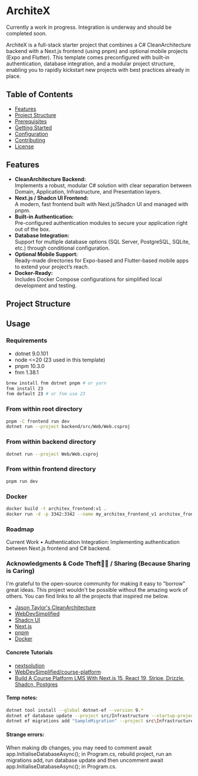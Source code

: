# ArchiteX

Currently a work in progress. Integration is underway and should be completed soon.

ArchiteX is a full-stack starter project that combines a C# CleanArchitecture backend with a Next.js frontend (using pnpm) and optional mobile projects (Expo and Flutter). This template comes preconfigured with built-in authentication, database integration, and a modular project structure, enabling you to rapidly kickstart new projects with best practices already in place.

## Table of Contents

- [Features](#features)
- [Project Structure](#project-structure)
- [Prerequisites](#prerequisites)
- [Getting Started](#getting-started)
- [Configuration](#configuration)
- [Contributing](#contributing)
- [License](#license)

## Features

- **CleanArchitecture Backend:**  
  Implements a robust, modular C# solution with clear separation between Domain, Application, Infrastructure, and Presentation layers.
- **Next.js / Shadcn UI Frontend:**  
  A modern, fast frontend built with Next.js/Shadcn UI and managed with pnpm.
- **Built-in Authentication:**  
  Pre-configured authentication modules to secure your application right out of the box.
- **Database Integration:**  
  Support for multiple database options (SQL Server, PostgreSQL, SQLite, etc.) through conditional configuration.
- **Optional Mobile Support:**  
  Ready-made directories for Expo-based and Flutter-based mobile apps to extend your project’s reach.
- **Docker-Ready:**  
  Includes Docker Compose configurations for simplified local development and testing.

## Project Structure

## Usage

### Requirements

- dotnet 9.0.101
- node <=20 (23 used in this template)
- pnpm 10.3.0
- fnm 1.38.1

```bash
brew install fnm dotnet pnpm # or yarn
fnm install 23
fnm default 23 # or fnm use 23
```

### From within root directory

```bash
pnpm -C frontend run dev
dotnet run --project backend/src/Web/Web.csproj
```

### From within backend directory

```bash
dotnet run --project Web/Web.csproj
```

### From within frontend directory

```bash
pnpm run dev
```

### Docker

```bash
docker build -t architex_frontend:v1 .
docker run -d -p 3342:3342 --name my_architex_frontend_v1 architex_frontend:v1
```

### Roadmap

Current Work
• Authentication Integration: Implementing authentication between Next.js frontend and C# backend.

### Acknowledgments & Code Theft🥷🏻 / Sharing (Because Sharing is Caring)

I'm grateful to the open-source community for making it easy to "borrow" great ideas. This project wouldn't be possible without the amazing work of others. You can find links to all the projects that inspired me below.

- [Jason Taylor's CleanArchitecture](https://github.com/jasontaylordev/CleanArchitecture)
- [WebDevSimplified](https://github.com/WebDevSimplified)
- [Shadcn UI](https://ui.shadcn.com/)
- [Next.js](https://nextjs.org/)
- [pnpm](https://pnpm.io/)
- [Docker](https://www.docker.com/)

#### Concrete Tutorials

- [nextsolution](https://github.com/prince272/nextsolution)
- [WebDevSimplified/course-platform](https://github.com/WebDevSimplified/course-platform)
- [Build A Course Platform LMS With Next.js 15, React 19, Stripe, Drizzle, Shadcn, Postgres](https://www.youtube.com/watch?v=OAyQ3Wyyzfg)

#### Temp notes:

```bash
dotnet tool install --global dotnet-ef --version 9.*
dotnet ef database update --project src/Infrastructure --startup-project src/Web
dotnet ef migrations add "SampleMigration" --project src\Infrastructure --startup-project src\Web --output-dir Data\Migrations
```

#### Strange errors:

When making db changes, you may need to comment await app.InitialiseDatabaseAsync(); in Program.cs, rebuild project, run an migrations add, run database update and then uncomment await app.InitialiseDatabaseAsync(); in Program.cs.
